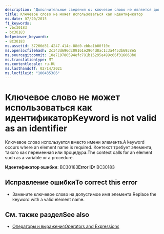 ```yaml
---
description: 'Дополнительные сведения о: ключевое слово не является допустимым в качестве идентификатора'
title: Ключевое слово не может использоваться как идентификатор
ms.date: 07/20/2015
f1_keywords:
- vbc30183
- bc30183
helpviewer_keywords:
- BC30183
ms.assetid: 37206d31-4247-414c-88d0-ebba1b00f10c
ms.openlocfilehash: 2c343d696dc09161e2964d8ac1c3a4453b6938e5
ms.sourcegitcommit: 10e719780594efc781b15295e499c66f316068b8
ms.translationtype: MT
ms.contentlocale: ru-RU
ms.lasthandoff: 02/14/2021
ms.locfileid: "100435386"
---
```

# <a name="keyword-is-not-valid-as-an-identifier"></a><span data-ttu-id="cdf08-103">Ключевое слово не может использоваться как идентификатор</span><span class="sxs-lookup"><span data-stu-id="cdf08-103">Keyword is not valid as an identifier</span></span>

<span data-ttu-id="cdf08-104">Ключевое слово используется вместо имени элемента.</span><span class="sxs-lookup"><span data-stu-id="cdf08-104">A keyword occurs where an element name is required.</span></span> <span data-ttu-id="cdf08-105">Контекст требует элемента, такого как переменная или процедура.</span><span class="sxs-lookup"><span data-stu-id="cdf08-105">The context calls for an element such as a variable or a procedure.</span></span>  
  
 <span data-ttu-id="cdf08-106">**Идентификатор ошибки:** BC30183</span><span class="sxs-lookup"><span data-stu-id="cdf08-106">**Error ID:** BC30183</span></span>  
  
## <a name="to-correct-this-error"></a><span data-ttu-id="cdf08-107">Исправление ошибки</span><span class="sxs-lookup"><span data-stu-id="cdf08-107">To correct this error</span></span>  
  
- <span data-ttu-id="cdf08-108">Замените ключевое слово на допустимое имя элемента.</span><span class="sxs-lookup"><span data-stu-id="cdf08-108">Replace the keyword with a valid element name.</span></span>  
  
## <a name="see-also"></a><span data-ttu-id="cdf08-109">См. также раздел</span><span class="sxs-lookup"><span data-stu-id="cdf08-109">See also</span></span>

- [<span data-ttu-id="cdf08-110">Операторы и выражения</span><span class="sxs-lookup"><span data-stu-id="cdf08-110">Operators and Expressions</span></span>](../programming-guide/language-features/operators-and-expressions/index.md)
